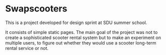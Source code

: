 # Swapscooters

This is a project developed for design sprint at SDU summer school.

It consists of simple static pages. The main goal of the project was not to create a sophisticated scooter rental system but to make an experiment on multiple users, to figure out whether they would use a scooter long-term rental service or not.
